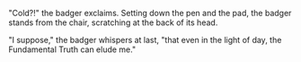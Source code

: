 "Cold?!" the badger exclaims. Setting down the pen and the pad,
the badger stands from the chair, scratching at the back of its
head.

"I suppose," the badger whispers at last, "that even in the light
of day, the Fundamental Truth can elude me."
